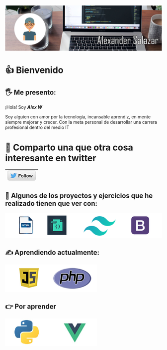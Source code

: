 [![Imagen cabecera](./img/id.jpg)](https://github.com/Wil-Alex)

#  👍 Bienvenido 

## 🖐 Me presento:  

¡Hola! Soy  ***Alex W***

Soy alguien con amor por la tecnología, incansable aprendiz, en mente siempre mejorar y crecer. Con la meta personal de desarrollar una carrera profesional dentro del medio IT

# 📌 Comparto una que otra cosa interesante en twitter 
[![Boton twitter](./img/rs/follow.jpg)](https://twitter.com/WIL_ALEJANDRO)| 
:---:|


## 💪 Algunos de los proyectos y ejercicios que he realizado tienen que ver con:

![habilidades](./img/imagenes_s/habilidades.png)

## ✍ Aprendiendo actualmente:

![aprendiendo](./img/imagenes_s/aprendiendo.png)

## 👉 Por aprender 

![por aprender](./img/imagenes_s/por.jpg)
